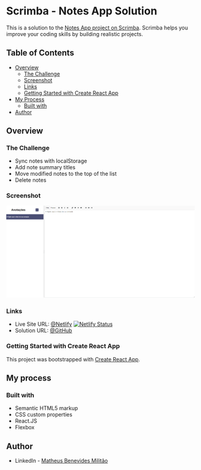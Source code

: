 # Scrimba - Notes App Solution

This is a solution to the [Notes App project on Scrimba](https://scrimba.com/learn/learnreact). Scrimba helps you improve your coding skills by building realistic projects.

## Table of Contents

- [Overview](#overview)
  - [The Challenge](#the-challenge)
  - [Screenshot](#screenshot)
  - [Links](#links)
  - [Getting Started with Create React App](#getting-started-with-create-react-app)
- [My Process](#my-process)
  - [Built with](#built-with)
- [Author](#author)

## Overview

### The Challenge

- Sync notes with localStorage
- Add note summary titles
- Move modified notes to the top of the list
- Delete notes

### Screenshot

![screenshot](/public/images/screenshot.png)

### Links

- Live Site URL: [@Netlify](https://notes-app-bennev.netlify.app/)
  [![Netlify Status](https://api.netlify.com/api/v1/badges/afa3204f-cf45-420f-8b5c-79035438e3e8/deploy-status)](https://app.netlify.com/sites/notes-app-bennev/deploys)
- Solution URL: [@GitHub](https://github.com/Bennev/note-simulator)

### Getting Started with Create React App

This project was bootstrapped with [Create React App](https://github.com/facebook/create-react-app).

## My process

### Built with

- Semantic HTML5 markup
- CSS custom properties
- React.JS
- Flexbox

## Author

- LinkedIn - [Matheus Benevides Militão](https://www.linkedin.com/in/mbmilitao/)